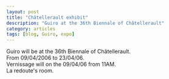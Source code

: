 ```yaml
---
layout: post
title: "Châtellerault exhibit"
description: "Guiro at the 36th Biennale of Châtellerault"
category: articles
tags: [blog, Guiro, expo]
---
```

Guiro will be at the 36th Biennale of Châtellerault.  
From 09/04/2006 to 23/04/06.  
Vernissage will on the 09/04/06 from 11AM.  
La redoute's room.  
